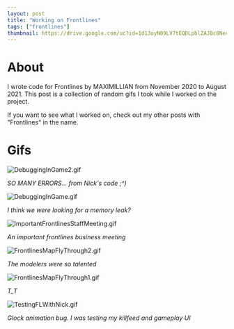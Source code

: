 ```yaml
---
layout: post
title: "Working on Frontlines"
tags: ["frontlines"]
thumbnail: https://drive.google.com/uc?id=1d13oyN09LV7tEQDLpblZAJBc8NecotM1&export=download
---
```


# About

I wrote code for Frontlines by MAXIMILLIAN from November 2020 to August 2021. This post is a collection of random gifs I took while I worked on the project. 

If you want to see what I worked on, check out my other posts with "Frontlines" in the name.

# Gifs

![DebuggingInGame2.gif](https://drive.google.com/uc?id=1Uwi49aM_IrGPhlWMSSHBhgtfBqDG2hrY&export=download)

*SO MANY ERRORS... from Nick's code ;^)*

![DebuggingInGame.gif](https://drive.google.com/uc?id=1WqbgJHBP4EbA6oejqd1jY28qig17LzQL&export=download)

*I think we were looking for a memory leak?*

![ImportantFrontlinesStaffMeeting.gif](https://drive.google.com/uc?id=1UBupfQOGBcmCHqaQlul6BIvHKZVGX03r&export=download)

*An important frontlines business meeting*

![FrontlinesMapFlyThrough2.gif](https://drive.google.com/uc?id=1NFNc2QexucchI95rtsBc1z0EB5UwVXFj&export=download)

*The modelers were so talented*

![FrontlinesMapFlyThrough1.gif](https://drive.google.com/uc?id=12jgy3CQp8wM2IVsBEV3tDZ9uIga28Pkb&export=download)

*T_T*

![TestingFLWithNick.gif](https://drive.google.com/uc?id=1d13oyN09LV7tEQDLpblZAJBc8NecotM1&export=download)

*Glock animation bug. I was testing my killfeed and gameplay UI*
